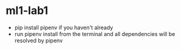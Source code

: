 # ml1-lab1

- pip install pipenv if you haven't already
- run pipenv install from the terminal and all dependencies will be resolved by pipenv